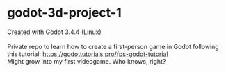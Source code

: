 # godot-3d-project-1
Created with Godot 3.4.4 (Linux)
\
\
Private repo to learn how to create a first-person game in Godot following this tutorial: https://godottutorials.pro/fps-godot-tutorial
\
Might grow into my first videogame. Who knows, right?

